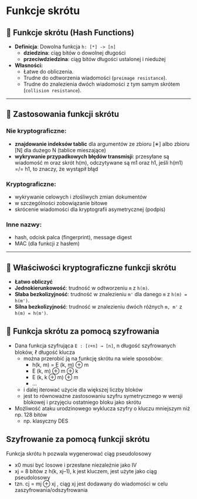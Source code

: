 # Funkcje skrótu

## 🔁 Funkcje skrótu (Hash Functions)

- **Definicja**: Dowolna funkcja `h: [*] -> [n]`
  - **dziedzina**: ciąg bitów o dowolnej długości
  - **przeciwdziedzina**: ciąg bitów długości ustalonej i niedużej
- **Własności:**
  - Łatwe do obliczenia.
  - Trudne do odtworzenia wiadomości (`preimage resistance`).
  - Trudne do znalezienia dwóch wiadomości z tym samym skrótem (`collision resistance`).

---

## 📄 Zastosowania funkcji skrótu

### Nie kryptograficzne:
- **znajdowanie indeksów tablic** dla argumentów ze zbioru [∗] albo zbioru [N] dla dużego N (tablice mieszające)
- **wykrywanie przypadkowych błędów transmisji**: przesyłane
są wiadomość m oraz skrót h(m), odczytywane są m1 oraz h1, jeśli h(m1) =/= h1, to znaczy, że wystąpił błąd

### Kryptograficzne:
- wykrywanie celowych i złośliwych zmian dokumentów
- w szczególności zobowiązanie bitowe
- skrócenie wiadomości dla kryptografii asymetrycznej (podpis)

### Inne nazwy:
- hash, odcisk palca (fingerprint), message digest
- MAC (dla funkcji z hasłem)

---

## 🔐 Właściwości kryptograficzne funkcji skrótu

- **Łatwo obliczyć**
- **Jednokierunkowość**: trudność w odtworzeniu `m` z `h(m)`.
- **Słaba bezkolizyjność**: trudność w znalezieniu `m'` dla danego `m` z `h(m) = h(m')`.
- **Silna bezkolizyjność**: trudność w znalezieniu dwóch różnych `m, m'` z `h(m) = h(m')`.

## 🔐 Funkcja skrótu za pomocą szyfrowania
- Dana funkcja szyfrująca `E : [ℓ+n] → [n]`, n długość szyfrowanych bloków, ℓ długość klucza
  - można przerobić ją na funkcję skrótu na wiele sposobów:
    - h(k, m) = E (k, m) ⊕ m
    - E (k, m) ⊕ m ⊕ k
    - E (k, k ⊕ m) ⊕ m
    - ...
  - i dalej iterować użycie dla większej liczby bloków
  - jest to równoważne zastosowaniu szyfru symetrycznego w wersji blokowej i przyjęciu ostatniego bloku jako skrótu
- Możliwość ataku urodzinowego wyklucza szyfry o kluczu mniejszym niż np. 128 bitów
  - np. klasyczny DES

## Szyfrowanie za pomocą funkcji skrótu
Funkcja skrótu h pozwala wygenerować ciąg pseudolosowy
  - x0 musi być losowe i przesłane niezależnie jako IV
  - xj = 8 bitów z h(k, xj–1), k jest kluczem, jest użyte jako ciąg pseudolosowy
  - tzn. cj = mj ⊕ xj , ciąg xj jest dodawany do wiadomości w celu zaszyfrowania/odszyfrowania